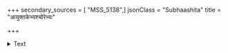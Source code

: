 +++
secondary_sources = [ "MSS_5138",]
jsonClass = "Subhaashita"
title = "आयुक्तकेभ्यश्चोरेभ्यः"

+++

<details><summary>Text</summary>

आयुक्तकेभ्यश्चोरेभ्यः परेभ्यो राजवल्लभात्।  
पृथिवीपतिलोभाच्च प्रजानां पञ्चधा भयम्॥
</details>
